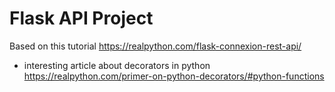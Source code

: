 # Flask API Project
Based on this tutorial https://realpython.com/flask-connexion-rest-api/

* interesting article about decorators in python https://realpython.com/primer-on-python-decorators/#python-functions